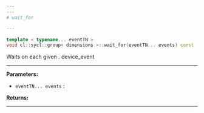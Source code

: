 ```yaml
---
---
# wait_for

---
```


```cpp
template < typename... eventTN >
void cl::sycl::group< dimensions >::wait_for(eventTN... events) const
```


Waits on each given . device_event


---
**Parameters:**

 - `eventTN... events`
: 

**Returns:** 

---
